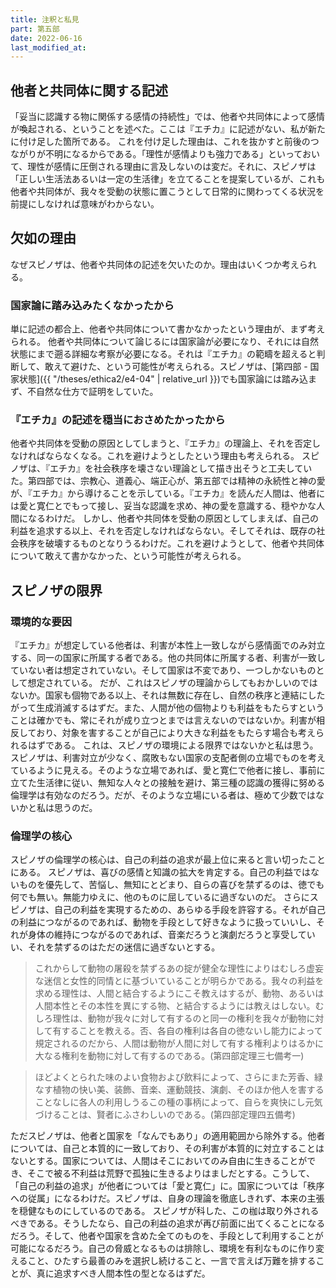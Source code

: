 ```yaml
---
title: 注釈と私見
part: 第五部
date: 2022-06-16
last_modified_at: 
---
```


## 他者と共同体に関する記述

「妥当に認識する物に関係する感情の持続性」では、他者や共同体によって感情が喚起される、ということを述べた。ここは『エチカ』に記述がない、私が新たに付け足した箇所である。
これを付け足した理由は、これを抜かすと前後のつながりが不明になるからである。「理性が感情よりも強力である」といっておいて、理性が感情に圧倒される理由に言及しないのは変だ。それに、スピノザは「正しい生活法あるいは一定の生活律」を立てることを提案しているが、これも他者や共同体が、我々を受動の状態に置こうとして日常的に関わってくる状況を前提にしなければ意味がわからない。

## 欠如の理由

なぜスピノザは、他者や共同体の記述を欠いたのか。理由はいくつか考えられる。

### 国家論に踏み込みたくなかったから

単に記述の都合上、他者や共同体について書かなかったという理由が、まず考えられる。
他者や共同体について論じるには国家論が必要になり、それには自然状態にまで遡る詳細な考察が必要になる。それは『エチカ』の範疇を超えると判断して、敢えて避けた、という可能性が考えられる。スピノザは、[第四部 - 国家状態]({{ "/theses/ethica2/e4-04" | relative_url }})でも国家論には踏み込まず、不自然な仕方で証明をしていた。

### 『エチカ』の記述を穏当におさめたかったから

他者や共同体を受動の原因としてしまうと、『エチカ』の理論上、それを否定しなければならなくなる。これを避けようとしたという理由も考えられる。
スピノザは、『エチカ』を社会秩序を壊さない理論として描き出そうと工夫していた。第四部では、宗教心、道義心、端正心が、第五部では精神の永続性と神の愛が、『エチカ』から導けることを示している。『エチカ』を読んだ人間は、他者には愛と寛仁とでもって接し、妥当な認識を求め、神の愛を意識する、穏やかな人間になるわけだ。
しかし、他者や共同体を受動の原因としてしまえば、自己の利益を追求する以上、それを否定しなければならない。そしてそれは、既存の社会秩序を破壊するものとなりうるわけだ。これを避けようとして、他者や共同体について敢えて書かなかった、という可能性が考えられる。

## スピノザの限界

### 環境的な要因

『エチカ』が想定している他者は、利害が本性上一致しながら感情面でのみ対立する、同一の国家に所属する者である。他の共同体に所属する者、利害が一致していない者は想定されていない。そして国家は不変であり、一つしかないものとして想定されている。
だが、これはスピノザの理論からしてもおかしいのではないか。国家も個物である以上、それは無数に存在し、自然の秩序と連結にしたがって生成消滅するはずだ。また、人間が他の個物よりも利益をもたらすということは確かでも、常にそれが成り立つとまでは言えないのではないか。利害が相反しており、対象を害することが自己により大きな利益をもたらす場合も考えられるはずである。
これは、スピノザの環境による限界ではないかと私は思う。スピノザは、利害対立が少なく、腐敗もない国家の支配者側の立場でものを考えているように見える。そのような立場であれば、愛と寛仁で他者に接し、事前に立てた生活律に従い、無知な人々との接触を避け、第三種の認識の獲得に努める倫理学は有効なのだろう。だが、そのような立場にいる者は、極めて少数ではないかと私は思うのだ。

### 倫理学の核心

スピノザの倫理学の核心は、自己の利益の追求が最上位に来ると言い切ったことにある。
スピノザは、喜びの感情と知識の拡大を肯定する。自己の利益ではないものを優先して、苦悩し、無知にとどまり、自らの喜びを禁ずるのは、徳でも何でも無い。無能力ゆえに、他のものに屈しているに過ぎないのだ。
さらにスピノザは、自己の利益を実現するための、あらゆる手段を許容する。それが自己の利益につながるのであれば、動物を手段として好きなように扱っていいし、それが身体の維持につながるのであれば、音楽だろうと演劇だろうと享受していい、それを禁ずるのはただの迷信に過ぎないとする。

>これからして動物の屠殺を禁ずるあの掟が健全な理性によりはむしろ虚妄な迷信と女性的同情とに基づいていることが明らかである。我々の利益を求める理性は、人間と結合するようにこそ教えはするが、動物、あるいは人間本性とその本性を異にする物、と結合するようには教えはしない。むしろ理性は、動物が我々に対して有するのと同一の権利を我々が動物に対して有することを教える。否、各自の権利は各自の徳ないし能力によって規定されるのだから、人間は動物が人間に対して有する権利よりはるかに大なる権利を動物に対して有するのである。(第四部定理三七備考一)

>ほどよくとられた味のよい食物および飲料によって、さらにまた芳香、緑なす植物の快い美、装飾、音楽、運動競技、演劇、そのほか他人を害することなしに各人の利用しうるこの種の事柄によって、自らを爽快にし元気づけることは、賢者にふさわしいのである。(第四部定理四五備考)

ただスピノザは、他者と国家を「なんでもあり」の適用範囲から除外する。他者については、自己と本質的に一致しており、その利害が本質的に対立することはないとする。国家については、人間はそこにおいてのみ自由に生きることができ、そこで被る不利益は荒野で孤独に生きるよりはましだとする。こうして、「自己の利益の追求」が他者については「愛と寛仁」に。国家については「秩序への従属」になるわけだ。スピノザは、自身の理論を徹底しきれず、本来の主張を穏健なものにしているのである。
スピノザが科した、この枷は取り外されるべきである。そうしたなら、自己の利益の追求が再び前面に出てくることになるだろう。そして、他者や国家を含めた全てのものを、手段として利用することが可能になるだろう。自己の脅威となるものは排除し、環境を有利なものに作り変えること、ひたすら最善のみを選択し続けること、一言で言えば万難を排することが、真に追求すべき人間本性の型となるはずだ。
